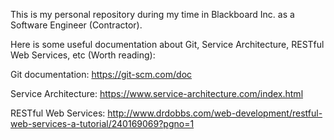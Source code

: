 This is my personal repository during my time in Blackboard Inc. as a Software Engineer (Contractor).

Here is some useful documentation about Git, Service Architecture, RESTful Web Services, etc (Worth reading):

Git documentation: https://git-scm.com/doc

Service Architecture: https://www.service-architecture.com/index.html

RESTful Web Services: http://www.drdobbs.com/web-development/restful-web-services-a-tutorial/240169069?pgno=1
